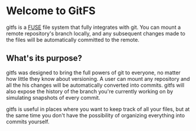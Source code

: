 # Welcome to GitFS

gitfs is a [FUSE](http://fuse.sourceforge.net/) file system that fully integrates with git. You can mount a remote repository's branch locally, and any subsequent changes made to the files will be automatically committed to the remote.

## What's its purpose?

gitfs was designed to bring the full powers of git to everyone, no matter how little they know about versioning. A user can mount any repository and all the his changes will be automatically converted into commits. gitfs will also expose the history of the branch you're currently working on by simulating snapshots of every commit.

gitfs is useful in places where you want to keep track of all your files, but at the same time you don't have the possibility of organizing everything into commits yourself.
